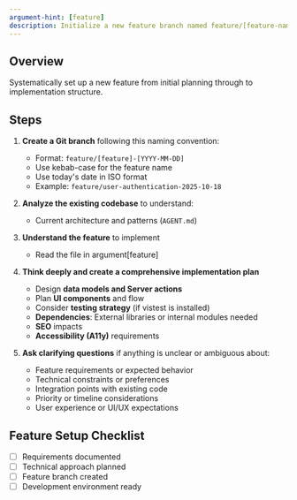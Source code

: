```yaml
---
argument-hint: [feature]
description: Initialize a new feature branch named feature/[feature-name]-[YYYY-MM-DD] and set up for development
---
```

## Overview
Systematically set up a new feature from initial planning through to implementation structure.

## Steps
1. **Create a Git branch** following this naming convention:
   - Format: `feature/[feature]-[YYYY-MM-DD]`
   - Use kebab-case for the feature name
   - Use today's date in ISO format
   - Example: `feature/user-authentication-2025-10-18`

2. **Analyze the existing codebase** to understand:
   - Current architecture and patterns (`AGENT.md`)
  
3. **Understand the feature** to implement
   - Read the file in argument[feature]

4. **Think deeply and create a comprehensive implementation plan**
   - Design **data models and Server actions**
   - Plan **UI components** and flow
   - Consider **testing strategy** (if vistest is installed)
   - **Dependencies**: External libraries or internal modules needed
   - **SEO** impacts
   - **Accessibility (A11y)** requirements 

5. **Ask clarifying questions** if anything is unclear or ambiguous about:
   - Feature requirements or expected behavior
   - Technical constraints or preferences
   - Integration points with existing code
   - Priority or timeline considerations
   - User experience or UI/UX expectations

## Feature Setup Checklist
- [ ] Requirements documented
- [ ] Technical approach planned
- [ ] Feature branch created
- [ ] Development environment ready